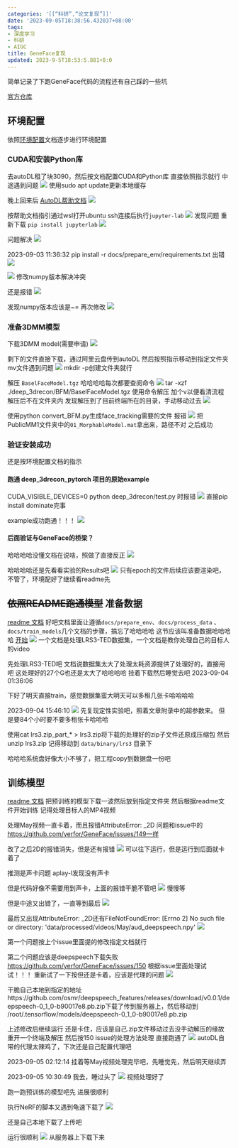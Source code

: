 ```yaml
---
categories: '[[“科研”,“论文复现”]]'
date: '2023-09-05T18:38:56.432037+08:00'
tags:
- 深度学习
- 科研
- AIGC
title: GeneFace复现
updated: 2023-9-5T18:53:5.881+8:0
---
```

简单记录了下跑GeneFace代码的流程还有自己踩的一些坑

[官方仓库](https://github.com/yerfor/GeneFace)

## 环境配置

依照[环境配置](https://github.com/yerfor/GeneFace/blob/main/docs/prepare_env/install_guide-zh.md)文档逐步进行环境配置

### CUDA和安装Python库

去autoDL租了块3090，然后按文档配置CUDA和Python库
直接依照指示就行
中途遇到问题
![](https://cdn.jsdelivr.net/gh/YuKung/image-host@main/img/202309051726778.png)
使用sudo apt update更新本地缓存

晚上回来后
[AutoDL帮助文档](https://www.autodl.com/docs/qa2/)
![](https://cdn.jsdelivr.net/gh/YuKung/image-host@main/img/202309051726779.png)

按帮助文档指引通过wsl打开ubuntu ssh连接后执行`jupyter-lab`
![](https://cdn.jsdelivr.net/gh/YuKung/image-host@main/img/202309051726780.png)
发现问题
重新下载 `pip install jupyterlab`
![](https://cdn.jsdelivr.net/gh/YuKung/image-host@main/img/202309051726781.png)

问题解决
![](https://cdn.jsdelivr.net/gh/YuKung/image-host@main/img/202309051726782.png)

2023-09-03 11:36:32
pip install -r docs/prepare_env/requirements.txt 出错
![](https://cdn.jsdelivr.net/gh/YuKung/image-host@main/img/202309051726783.png)

![](https://cdn.jsdelivr.net/gh/YuKung/image-host@main/img/202309051726785.png)
修改numpy版本解决冲突

还是报错
![](https://cdn.jsdelivr.net/gh/YuKung/image-host@main/img/202309051726786.png)

发现numpy版本应该是~=
再次修改
![](https://cdn.jsdelivr.net/gh/YuKung/image-host@main/img/202309051726787.png)

### 准备3DMM模型

下载3DMM model(需要申请)
![](https://cdn.jsdelivr.net/gh/YuKung/image-host@main/img/202309051726788.png)

剩下的文件直接下载，通过阿里云盘传到autoDL
然后按照指示移动到指定文件夹
mv文件遇到问题
![](https://cdn.jsdelivr.net/gh/YuKung/image-host@main/img/202309051726789.png)
mkdir -p创建文件夹就行

解压 `BaselFaceModel.tgz`
哈哈哈哈每次都要查阅命令
![](https://cdn.jsdelivr.net/gh/YuKung/image-host@main/img/202309051726790.png)
tar -xzf  ./deep_3drecon/BFM/BaselFaceModel.tgz
使用命令解压
加个v以便看清流程
解压后不在文件夹内
发现解压到了目前终端所在的目录，手动移动过去
![](https://cdn.jsdelivr.net/gh/YuKung/image-host@main/img/202309051726791.png)

使用python convert_BFM.py生成face_tracking需要的文件
报错
![](https://cdn.jsdelivr.net/gh/YuKung/image-host@main/img/202309051726792.png)
把PublicMM1文件夹中的`01_MorphableModel.mat`拿出来，路径不对
之后成功

### 验证安装成功

还是按环境配置文档的指示

#### 跑通 deep_3drecon_pytorch 项目的原始example

CUDA_VISIBLE_DEVICES=0 python deep_3drecon/test.py
时报错
![](https://cdn.jsdelivr.net/gh/YuKung/image-host@main/img/202309051726793.png)
直接pip install dominate完事

example成功跑通！！！
![](https://cdn.jsdelivr.net/gh/YuKung/image-host@main/img/202309051726794.png)

#### 后面验证与GeneFace的桥梁？

哈哈哈哈没懂文档在说啥，照做了直接反正
![](https://cdn.jsdelivr.net/gh/YuKung/image-host@main/img/202309051726795.png)

哈哈哈哈还是先看看实验的Results吧
![](https://cdn.jsdelivr.net/gh/YuKung/image-host@main/img/202309051726796.png)
只有epoch的文件后续应该要渲染吧，不管了，环境配好了继续看readme先

## ~~依照README跑通模型~~ 准备数据

[readme 文档](https://github.com/yerfor/GeneFace/blob/main/README-zh.md)
好吧文档里面让遵循`docs/prepare_env`、`docs/process_data` 、`docs/train_models`几个文档的步骤，搞忘了哈哈哈哈
这节应该叫准备数据哈哈哈哈
[开始](https://github.com/yerfor/GeneFace/blob/main/docs/process_data/zh/)
![](https://cdn.jsdelivr.net/gh/YuKung/image-host@main/img/202309051726797.png)
一个文档是处理LRS3-TED数据集，一个文档是教你处理自己的目标人的video

先处理LRS3-TED吧
文档说数据集太大了处理太耗资源提供了处理好的，直接用吧
这处理好的27个G也还是太大了哈哈哈哈
挂着下载然后睡觉去吧 2023-09-04 01:36:06

下好了明天直接train，感觉数据集蛮大明天可以多租几张卡哈哈哈哈

2023-09-04 15:46:10
![](https://cdn.jsdelivr.net/gh/YuKung/image-host@main/img/202309051726798.png)
先复现定性实验吧，照着文章附录中的超参数来。
但是要84个小时要不要多租张卡哈哈哈

使用cat lrs3.zip_part_* > lrs3.zip将下载的处理好的zip子文件还原成压缩包
然后unzip lrs3.zip
记得移动到 `data/binary/lrs3` 目录下

哈哈哈系统盘好像大小不够了，把工程copy到数据盘一份吧

## 训练模型

[readme 文档](https://github.com/yerfor/GeneFace/blob/main/README-zh.md)
把预训练的模型下载一波然后放到指定文件夹
然后根据readme文件开始训练
记得处理目标人的MP4视频

处理May视频一直卡着，而且报错AttributeError: _2D
问题和issue中的
https://github.com/yerfor/GeneFace/issues/149一样

改了之后2D的报错消失，但是还有报错
![](https://cdn.jsdelivr.net/gh/YuKung/image-host@main/img/202309051726799.png)
可以往下运行，但是运行到后面就卡着了

推测是声卡问题
aplay-l发现没有声卡

但是代码好像不需要用到声卡，上面的报错干脆不管吧
![](https://cdn.jsdelivr.net/gh/YuKung/image-host@main/img/202309051726800.png)
慢慢等

但是中途又出错了，一直等到最后
![](https://cdn.jsdelivr.net/gh/YuKung/image-host@main/img/202309051726801.png)

最后又出现AttributeError: _2D还有FileNotFoundError: [Errno 2] No such file or directory: 'data/processed/videos/May/aud_deepspeech.npy'
![](https://cdn.jsdelivr.net/gh/YuKung/image-host@main/img/202309051726802.png)

第一个问题按上个issue里面提的修改指定文档就行

第二个问题应该是deepspeech下载失败
https://github.com/yerfor/GeneFace/issues/150
根据issue里面处理试试！！！
重新试了一下按但还是卡着，应该是代理的问题
![](https://cdn.jsdelivr.net/gh/YuKung/image-host@main/img/202309051726803.png)

干脆自己本地到指定的地址https://github.com/osmr/deepspeech_features/releases/download/v0.0.1/deepspeech-0_1_0-b90017e8.pb.zip下载了传到服务器上，然后移动到
/root/.tensorflow/models/deepspeech-0_1_0-b90017e8.pb.zip

上述修改后继续运行
还是卡住，应该是自己.zip文件移动过去没手动解压的缘故
重开一个终端及解压
然后按150 issue的处理方法处理
直接跑通了
![](https://cdn.jsdelivr.net/gh/YuKung/image-host@main/img/202309051726804.png)
autoDL自带的代理太辣鸡了，下次还是自己配置代理吧

2023-09-05 02:12:14
挂着等May视频处理完毕吧，先睡觉先，然后明天继续弄

2023-09-05 10:30:49
我去，睡过头了
![](https://cdn.jsdelivr.net/gh/YuKung/image-host@main/img/202309051726805.png)
视频处理好了

跑一跑预训练的模型吧先
进展很顺利

执行NeRF的脚本又遇到龟速下载了
![](https://cdn.jsdelivr.net/gh/YuKung/image-host@main/img/202309051726806.png)

还是自己本地下载了上传吧

运行很顺利
![](https://cdn.jsdelivr.net/gh/YuKung/image-host@main/img/202309051726807.png)
从服务器上下载下来
